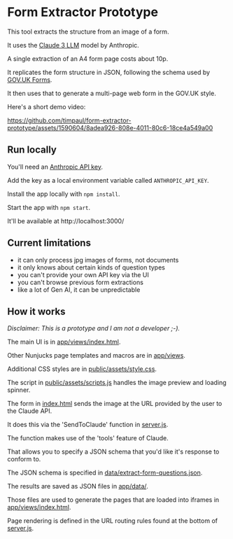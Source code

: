 # Form Extractor Prototype

This tool extracts the structure from an image of a form.

It uses the [Claude 3 LLM](https://claude.ai) model by Anthropic.

A single extraction of an A4 form page costs about 10p.

It replicates the form structure in JSON, following the schema used by [GOV.UK Forms](https://www.forms.service.gov.uk/).

It then uses that to generate a multi-page web form in the GOV.UK style.

Here's a short demo video:

https://github.com/timpaul/form-extractor-prototype/assets/1590604/8adea926-808e-4011-80c6-18ce4a549a00


## Run locally

You'll need an [Anthropic API key](https://www.anthropic.com/api).

Add the key as a local environment variable called `ANTHROPIC_API_KEY`.

Install the app locally with `npm install`.

Start the app with `npm start`.

It'll be available at http://localhost:3000/

## Current limitations

- it can only process jpg images of forms, not documents
- it only knows about certain kinds of question types
- you can't provide your own API key via the UI
- you can't browse previous form extractions
- like a lot of Gen AI, it can be unpredictable

## How it works

*Disclaimer: This is a prototype and I am not a developer ;-).*

The main UI is in [app/views/index.html](https://github.com/timpaul/form-extractor-prototype/blob/main/app/views/index.html).

Other Nunjucks page templates and macros are in [app/views](https://github.com/timpaul/form-extractor-prototype/tree/main/app/views).

Additional CSS styles are in [public/assets/style.css](https://github.com/timpaul/form-extractor-prototype/blob/main/assets/style.scss).

The script in [public/assets/scripts.js](https://github.com/timpaul/form-extractor-prototype/blob/main/assets/scripts.js) handles the image preview and loading spinner.

The form in [index.html](https://github.com/timpaul/form-extractor-prototype/blob/main/app/views/index.html) sends the image at the URL provided by the user to the Claude API. 

It does this via the 'SendToClaude' function in [server.js](https://github.com/timpaul/form-extractor-prototype/blob/main/server.js).

The function makes use of the 'tools' feature of Claude.

That allows you to specify a JSON schema that you'd like it's response to conform to.

The JSON schema is specified in [data/extract-form-questions.json](https://github.com/timpaul/form-extractor-prototype/blob/main/data/extract-form-questions.json).

The results are saved as JSON files in [app/data/](https://github.com/timpaul/form-extractor-prototype/tree/main/app/data).

Those files are used to generate the pages that are loaded into iframes in [app/views/index.html](https://github.com/timpaul/form-extractor-prototype/blob/main/app/views/index.html).

Page rendering is defined in the URL routing rules found at the bottom of [server.js](https://github.com/timpaul/form-extractor-prototype/blob/main/server.js).

